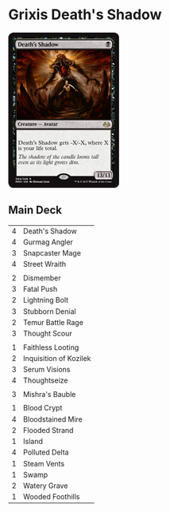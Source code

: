 # Grixis Death's Shadow #

![Death's Shadow](../../images/Death%27s%20Shadow.jpg)

## Main Deck ##
|    |    |
|----|----|
|  4 | Death's Shadow
|  4 | Gurmag Angler
|  3 | Snapcaster Mage
|  4 | Street Wraith
|    |    |
|  2 | Dismember
|  3 | Fatal Push
|  2 | Lightning Bolt
|  3 | Stubborn Denial
|  2 | Temur Battle Rage
|  3 | Thought Scour
|    |    |
|  1 | Faithless Looting
|  2 | Inquisition of Kozilek
|  3 | Serum Visions
|  4 | Thoughtseize
|    |    |
|  3 | Mishra's Bauble
|    |    |
|  1 | Blood Crypt
|  4 | Bloodstained Mire
|  2 | Flooded Strand
|  1 | Island
|  4 | Polluted Delta
|  1 | Steam Vents
|  1 | Swamp
|  2 | Watery Grave
|  1 | Wooded Foothills
